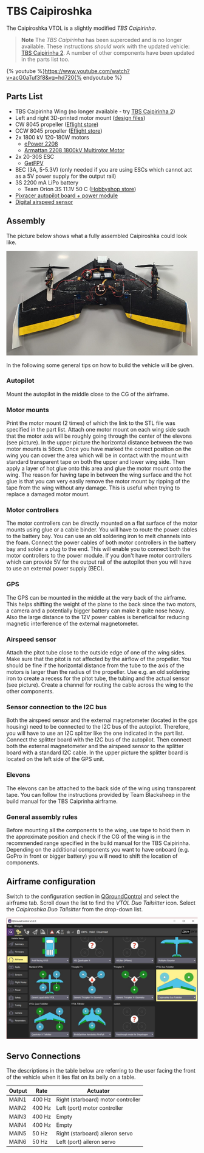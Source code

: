 # TBS Caipiroshka

The Caipiroshka VTOL is a slightly modified *TBS Caipirinha*.

> **Note** The *TBS Caipirinha* has been superceded and is no longer available. 
  These instructions *should* work with the updated vehicle: [TBS Caipirinha 2](https://team-blacksheep.com/products/prod:tbs_caipi2_pnp).
  A number of other components have been updated in the parts list too.

{% youtube %}https://www.youtube.com/watch?v=acG0aTuf3f8&vq=hd720{% endyoutube %}

## Parts List

* TBS Caipirinha Wing (no longer available - try [TBS Caipirinha 2](https://team-blacksheep.com/products/prod:tbs_caipi2_pnp)) 
* Left and right 3D-printed motor mount (<a href="https://github.com/PX4/px4_user_guide/raw/master/assets/airframes/vtol/caipiroshka/motor_mounts.zip" target="_blank">design files</a>)
* CW 8045 propeller ([Eflight store](https://www.banggood.com/GEMFAN-Carbon-Nylon-8045-CWCCW-Propeller-For-Quadcopters-1-Pair-p-950874.html))
* CCW 8045 propeller ([Eflight store](https://www.banggood.com/GEMFAN-Carbon-Nylon-8045-CWCCW-Propeller-For-Quadcopters-1-Pair-p-950874.html))
* 2x 1800 kV 120-180W motors
  * [ePower 2208](https://www.galaxus.ch/en/s5/product/epower-22081400-fuer-2-3-lipo-imax-rc-electric-motors-8355913)
  * [Armattan 2208 1800kV Multirotor Motor](https://www.amazon.com/Armattan-2208-1800kV-Multirotor-Motor/dp/B00UWLW0C8)
    <!-- equivalent replacement must match: kV (1800), motor size (2208) and number of LiPo cells (3S). -->
* 2x 20-30S ESC
  * [GetFPV](https://www.getfpv.com/lumenier-30a-blheli-s-esc-opto-2-4s.html)
* BEC (3A, 5-5.3V) (only needed if you are using ESCs which cannot act as a 5V power supply for the output rail)
* 3S 2200 mA LiPo battery
  * Team Orion 3S 11.1V 50 C ([Hobbyshop store](https://www.hobbyshop.ch/modellbau-elektronik/akku/team-orion-lipo-2200-3s-11-1v-50c-xt60-ori60163.html))
* [Pixracer autopilot board + power module](../flight_controller/pixracer.md)
* [Digital airspeed sensor](https://hobbyking.com/en_us/hkpilot-32-digital-air-speed-sensor-and-pitot-tube-set.html)


## Assembly

The picture below shows what a fully assembled Caipiroshka could look like.

![Caipiroshka](../../assets/airframes/vtol/caipiroshka/caipiroshka.jpg)

In the following some general tips on how to build the vehicle will be given.

### Autopilot

Mount the autopilot in the middle close to the CG of the airframe.

### Motor mounts

Print the motor mount (2 times) of which the link to the STL file was specified in the part list.
Attach one motor mount on each wing side such that the motor axis will be roughly going through the center of the elevons (see picture).
In the upper picture the horizontal distance between the two motor mounts is 56cm.
Once you have marked the correct position on the wing you can cover the area which will be in contact with the mount with standard transparent tape on both the upper and lower wing side.
Then apply a layer of hot glue onto this area and glue the motor mount onto the wing. 
The reason for having tape in between the wing surface and the hot glue is that you can very easily remove the motor mount by ripping of the tape from the wing without any damage.
This is useful when trying to replace a damaged motor mount.

### Motor controllers

The motor controllers can be directly mounted on a flat surface of the motor mounts using glue or a cable binder.
You will have to route the power cables to the battery bay. You can use an old soldering iron to melt channels into the foam.
Connect the power cables of both motor controllers in the battery bay and solder a plug to the end. 
This will enable you to connect both the motor controllers to the power module.
If you don't have motor controllers which can provide 5V for the output rail of the autopilot then you will have to use an external power supply (BEC).

### GPS

The GPS can be mounted in the middle at the very back of the airframe. This helps shifting the weight of the plane to the back since the two motors, a camera and a potentially bigger battery can make it quite nose heavy. 
Also the large distance to the 12V power cables is beneficial for reducing magnetic interference of the external magnetometer.

### Airspeed sensor

Attach the pitot tube close to the outside edge of one of the wing sides. 
Make sure that the pitot is not affected by the airflow of the propeller. 
You should be fine if the horizontal distance from the tube to the axis of the motors is larger than the radius of the propeller. 
Use e.g. an old soldering iron to create a recess for the pitot tube, the tubing and the actual sensor (see picture). 
Create a channel for routing the cable across the wing to the other components.

### Sensor connection to the I2C bus

Both the airspeed sensor and the external magnetometer (located in the gps housing) need to be connected to the I2C bus of the autopilot. 
Therefore, you will have to use an I2C splitter like the one indicated in the part list. 
Connect the splitter board with the I2C bus of the autopilot.
Then connect both the external magnetometer and the airspeed sensor to the splitter board with a standard I2C cable.
In the upper picture the splitter board is located on the left side of the GPS unit.

### Elevons

The elevons can be attached to the back side of the wing using transparent tape. You can follow the instructions provided by Team Blacksheep in the build manual for the TBS Caiprinha airframe.

### General assembly rules

Before mounting all the components to the wing, use tape to hold them in the approximate position and check if the CG of the wing is in the recommended range specified in the build manual for the TBS Caipirinha.
Depending on the additional components you want to have onboard (e.g. GoPro in front or bigger battery) you will need to shift the location of components.

## Airframe configuration

Switch to the configuration section in [QGroundControl](../config/airframe.md) and select the airframe tab. 
Scroll down the list to find the *VTOL Duo Tailsitter* icon. Select the *Caipiroshka Duo Tailsitter* from the drop-down list.

![caipiroshka](../../assets/airframes/vtol/caipiroshka/airframe_px4_vtol_caipiroshka_duo_tailsitter.jpg)


## Servo Connections
The descriptions in the table below are referring to the user facing the front of the vehicle when it lies flat on its belly on a table.

| Output | Rate | Actuator |
| --- | --- | --- |
| MAIN1 | 400 Hz | Right (starboard) motor controller |
| MAIN2 | 400 Hz | Left (port) motor controller |
| MAIN3 | 400 Hz | Empty |
| MAIN4 | 400 Hz | Empty |
| MAIN5 | 50 Hz | Right (starboard) aileron servo |
| MAIN6 | 50 Hz | Left (port) aileron servo |
